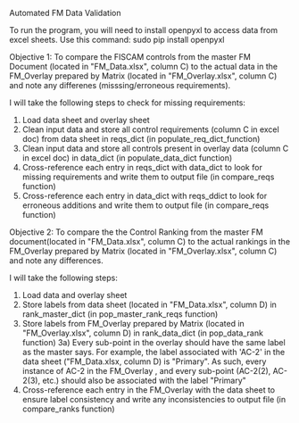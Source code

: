 Automated FM Data Validation

To run the program, you will need to install openpyxl to access data from excel sheets. Use this command:
sudo pip install openpyxl

Objective 1: To compare the FISCAM controls from the master FM Document (located in "FM_Data.xlsx", column C)
to the actual data in the FM_Overlay prepared by Matrix (located in "FM_Overlay.xlsx", column C) and note any differenes (misssing/erroneous requirements).

I will take the following steps to check for missing requirements:

1) Load data sheet and overlay sheet
2) Clean input data and store all control requirements (column C in excel doc) from data sheet in reqs_dict (in populate_req_dict_function)
3) Clean input data and store all controls present in overlay data (column C in excel doc) in data_dict (in populate_data_dict function)
4) Cross-reference each entry in reqs_dict with data_dict to look for missing requirements and write them to output file (in compare_reqs function)
5) Cross-reference each entry in data_dict with reqs_ddict to look for erroneous additions and write them to output file (in compare_reqs function)

Objective 2: To compare the the Control Ranking from the master FM document(located in "FM_Data.xlsx", column C)
to the actual rankings in the FM_Overlay prepared by Matrix (located in "FM_Overlay.xlsx", column C) and note any differences.

I will take the following steps:

1) Load data and overlay sheet
2) Store labels from data sheet (located in "FM_Data.xlsx", column D) in rank_master_dict (in pop_master_rank_reqs function)
3) Store labels from FM_Overlay prepared by Matrix (located in "FM_Overlay.xlsx", column D) in rank_data_dict (in pop_data_rank function)
     3a) Every sub-point in the overlay should have the same label as the master says. For example, the label associated with
         'AC-2' in the data sheet ("FM_Data.xlsx, column D) is "Primary". As such, every instance of AC-2 in the FM_Overlay
         , and every sub-point (AC-2(2), AC-2(3), etc.) should also be associated with the label "Primary"
4) Cross-reference each entry in the FM_Overlay with the data sheet to ensure label consistency and write any inconsistencies
   to output file (in compare_ranks function)
